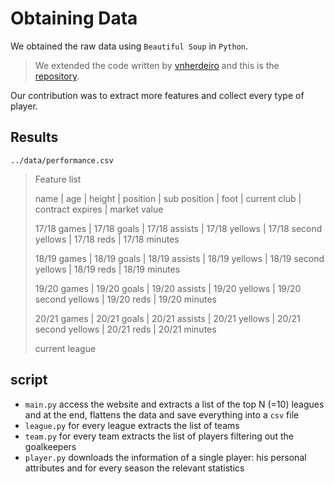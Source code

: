 # Obtaining Data

We obtained the raw data using `Beautiful Soup` in `Python`.

> We extended the code written by [vnherdeiro](https://github.com/vnherdeiro/transfermarkt-scraping/commits?author=vnherdeiro "View all commits by vnherdeiro") and this is the [repository](https://github.com/vnherdeiro/transfermarkt-scraping).

Our contribution was to extract more features and collect every type of player.

## Results

`../data/performance.csv`

> Feature list
>
> name | age | height | position | sub position | foot | current club | contract expires | market value
>
> 17/18 games | 17/18 goals | 17/18 assists | 17/18 yellows | 17/18 second yellows | 17/18 reds | 17/18 minutes
>
> 18/19 games | 18/19 goals | 18/19 assists | 18/19 yellows | 18/19 second yellows | 18/19 reds | 18/19 minutes
>
> 19/20 games | 19/20 goals | 19/20 assists | 19/20 yellows | 19/20 second yellows | 19/20 reds | 19/20 minutes
>
> 20/21 games | 20/21 goals | 20/21 assists | 20/21 yellows | 20/21 second yellows | 20/21 reds | 20/21 minutes
>
> current league

## script

- `main.py` access the website and extracts a list of the top N (=10) leagues and at the end, flattens the data and save everything into a `csv` file
- `league.py` for every league extracts the list of teams
- `team.py` for every team extracts the list of players filtering out the goalkeepers
- `player.py` downloads the information of a single player: his personal attributes and for every season the relevant statistics
